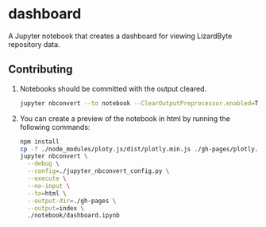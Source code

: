# dashboard
A Jupyter notebook that creates a dashboard for viewing LizardByte repository data.

## Contributing

1. Notebooks should be committed with the output cleared.
   ```bash
   jupyter nbconvert --to notebook --ClearOutputPreprocessor.enabled=True --inplace ./notebook/dashboard.ipynb
   ```

2. You can create a preview of the notebook in html by running the following commands:
   ```bash
   npm install
   cp -f ./node_modules/ploty.js/dist/plotly.min.js ./gh-pages/plotly.js
   jupyter nbconvert \
     --debug \
     --config=./jupyter_nbconvert_config.py \
     --execute \
     --no-input \
     --to=html \
     --output-dir=./gh-pages \
     --output=index \
     ./notebook/dashboard.ipynb
   ```
